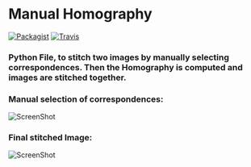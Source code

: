 # Manual Homography
[![Packagist](https://img.shields.io/packagist/l/doctrine/orm.svg)]() 
[![Travis](https://img.shields.io/travis/rust-lang/rust.svg)]()

### Python File, to stitch two images by manually selecting correspondences. Then the Homography is computed and images are stitched together.


### Manual selection of correspondences:
![ScreenShot](https://github.com/CVDLBOT/Manual_Homography/blob/master/Test2.png)

### Final stitched Image:
![ScreenShot](https://github.com/CVDLBOT/Manual_Homography/blob/master/Test2_result.png)



